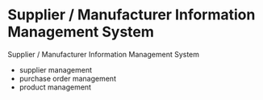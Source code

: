 # Supplier / Manufacturer Information Management System

Supplier / Manufacturer Information Management System

- supplier management
- purchase order management
- product management
